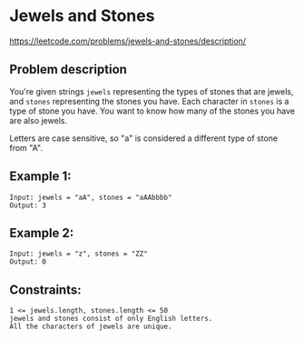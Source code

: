 # Jewels and Stones

https://leetcode.com/problems/jewels-and-stones/description/

## Problem description

You're given strings `jewels` representing the types of stones that are jewels, and `stones`
representing the stones you have. Each character in `stones` is a type of stone you have.
You want to know how many of the stones you have are also jewels.

Letters are case sensitive, so "a" is considered a different type of stone from "A".

## Example 1:

```text
Input: jewels = "aA", stones = "aAAbbbb"
Output: 3
```

## Example 2:

```text
Input: jewels = "z", stones = "ZZ"
Output: 0
```

## Constraints:

```text
1 <= jewels.length, stones.length <= 50
jewels and stones consist of only English letters.
All the characters of jewels are unique.
```
